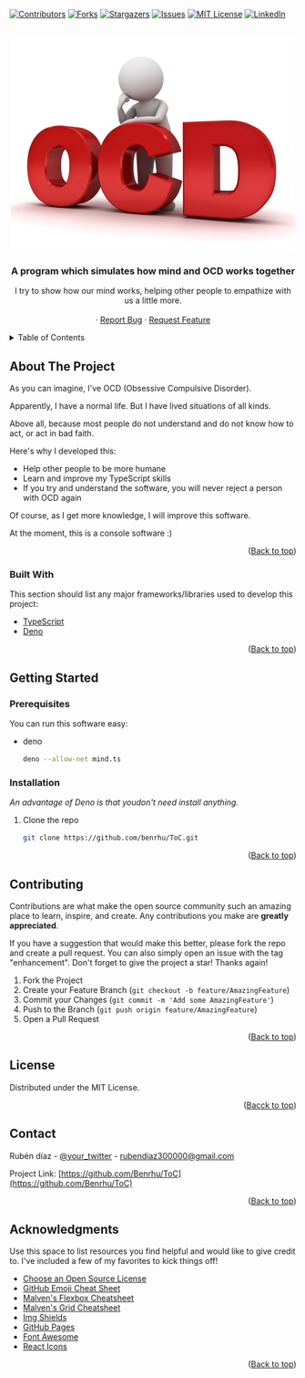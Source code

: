 <div id="top"></div>

[![Contributors][contributors-shield]][contributors-url]
[![Forks][forks-shield]][forks-url]
[![Stargazers][stars-shield]][stars-url]
[![Issues][issues-shield]][issues-url]
[![MIT License][license-shield]][license-url]
[![LinkedIn][linkedin-shield]][linkedin-url]


<!-- PROJECT LOGO -->
<br />
<div align="center">
    <img src="./src/assets/img/toc_logo.jpg" alt="Logo" >

  <h3 align="center">A program which simulates how mind and OCD works together</h3>

  <p align="center">
    I try to show how our mind works, helping other people to empathize with us a little more.
    <br />
    <br />
    ·
    <a href="https://github.com/Benrhu/TOC/issues">Report Bug</a>
    ·
    <a href="https://github.com/Benrhu/TOC/issues">Request Feature</a>
  </p>
</div>



<!-- TABLE OF CONTENTS -->
<details>
  <summary>Table of Contents</summary>
  <ol>
    <li>
      <a href="#about-the-project">About The Project</a>
      <ul>
        <li><a href="#built-with">Built With</a></li>
      </ul>
    </li>
    <li>
      <a href="#getting-started">Getting Started</a>
      <ul>
        <li><a href="#prerequisites">Prerequisites</a></li>
        <li><a href="#installation">Installation</a></li>
      </ul>
    </li>
    <li><a href="#usage">Usage</a></li>
    <li><a href="#roadmap">Roadmap</a></li>
    <li><a href="#contributing">Contributing</a></li>
    <li><a href="#license">License</a></li>
    <li><a href="#contact">Contact</a></li>
    <li><a href="#acknowledgments">Acknowledgments</a></li>
  </ol>
</details>



<!-- ABOUT THE PROJECT -->
## About The Project

As you can imagine, I've OCD (Obsessive Compulsive Disorder).

Apparently, I have a normal life. But I have lived situations of all kinds.

Above all, because most people do not understand and do not know how to act, or act in bad faith.

Here's why I developed this:
* Help other people to be more humane
* Learn and improve my TypeScript skills
* If you try and understand the software, you will never reject a person with OCD again

Of course, as I get more knowledge, I will improve this software.

At the moment, this is a console software :)

<p align="right">(<a href="#top">Back to top</a>)</p>



### Built With

This section should list any major frameworks/libraries used to develop this project:

* [TypeScript](https://www.typescriptlang.org/)
* [Deno](https://deno.land)

<p align="right">(<a href="#top">Back to top</a>)</p>



<!-- GETTING STARTED -->
## Getting Started

### Prerequisites

You can run this software easy:
* deno
  ```sh
  deno --allow-net mind.ts
  ```
  
### Installation

_An advantage of Deno is that youdon't need install anything._

1. Clone the repo
   ```sh
   git clone https://github.com/benrhu/ToC.git
   ```
<p align="right">(<a href="#top">Back to top</a>)</p>

<!-- CONTRIBUTING -->
## Contributing

Contributions are what make the open source community such an amazing place to learn, inspire, and create. Any contributions you make are **greatly appreciated**.

If you have a suggestion that would make this better, please fork the repo and create a pull request. You can also simply open an issue with the tag "enhancement".
Don't forget to give the project a star! Thanks again!

1. Fork the Project
2. Create your Feature Branch (`git checkout -b feature/AmazingFeature`)
3. Commit your Changes (`git commit -m 'Add some AmazingFeature'`)
4. Push to the Branch (`git push origin feature/AmazingFeature`)
5. Open a Pull Request

<p align="right">(<a href="#top">Back to top</a>)</p>



<!-- LICENSE -->
## License

Distributed under the MIT License.

<p align="right">(<a href="#top">Bacck to top</a>)</p>

<!-- CONTACT -->
## Contact

Rubén díaz - [@your_twitter](https://twitter.com/rubdh89) - rubendiaz300000@gmail.com

Project Link: [https://github.com/Benrhu/ToC](https://github.com/Benrhu/ToC)

<p align="right">(<a href="#top">Back to top</a>)</p>



<!-- ACKNOWLEDGMENTS -->
## Acknowledgments

Use this space to list resources you find helpful and would like to give credit to. I've included a few of my favorites to kick things off!

* [Choose an Open Source License](https://choosealicense.com)
* [GitHub Emoji Cheat Sheet](https://www.webpagefx.com/tools/emoji-cheat-sheet)
* [Malven's Flexbox Cheatsheet](https://flexbox.malven.co/)
* [Malven's Grid Cheatsheet](https://grid.malven.co/)
* [Img Shields](https://shields.io)
* [GitHub Pages](https://pages.github.com)
* [Font Awesome](https://fontawesome.com)
* [React Icons](https://react-icons.github.io/react-icons/search)

<p align="right">(<a href="#top">Back to top</a>)</p>



<!-- MARKDOWN LINKS & IMAGES -->
<!-- https://www.markdownguide.org/basic-syntax/#reference-style-links -->
[contributors-shield]: https://img.shields.io/github/contributors/Berhu/ToC.svg?style=for-the-badge
[contributors-url]: https://github.com/Benrhu/ToC/graphs/contributors
[forks-shield]: https://img.shields.io/github/forks/Benrhu/Toc.svg?style=for-the-badge
[forks-url]: https://github.com/Benrhu/ToC/network/members
[stars-shield]: https://img.shields.io/github/stars/Benrhu/ToC.svg?style=for-the-badge
[stars-url]: https://github.com/Benrhu/ToC/stargazers
[issues-shield]: https://img.shields.io/github/issues/Benrhu/ToC.svg?style=for-the-badge
[issues-url]: https://github.com/Benrhu/ToC/issues
[license-shield]: https://img.shields.io/github/license/Benrhu/ToC.svg?style=for-the-badge
[license-url]: https://github.com/Benrhu/ToC/blob/master/LICENSE.txt
[linkedin-shield]: https://img.shields.io/badge/-LinkedIn-black.svg?style=for-the-badge&logo=linkedin&colorB=555
[linkedin-url]: https://linkedin.com/in/rubendiazhuelva
